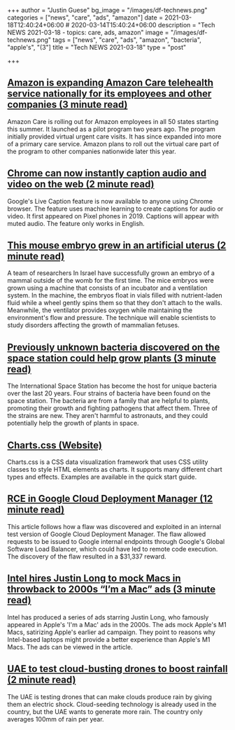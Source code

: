 +++
author = "Justin Guese"
bg_image = "/images/df-technews.png"
categories = ["news", "care", "ads", "amazon"]
date = 2021-03-18T12:40:24+06:00 # 2020-03-14T15:40:24+06:00
description = "Tech NEWS 2021-03-18 - topics: care, ads, amazon"
image = "/images/df-technews.png"
tags = ["news", "care", "ads", "amazon", "bacteria", "apple's", "(3"]
title = "Tech NEWS 2021-03-18"
type = "post"

+++

## [Amazon is expanding Amazon Care telehealth service nationally for its employees and other companies (3 minute read)](https://www.cnbc.com/2021/03/17/amazon-is-expanding-amazon-care-telehealth-service-nationally-for-employees.html)

Amazon Care is rolling out for Amazon employees in all 50 states starting this summer. It launched as a pilot program two years ago. The program initially provided virtual urgent care visits. It has since expanded into more of a primary care service. Amazon plans to roll out the virtual care part of the program to other companies nationwide later this year.

## [Chrome can now instantly caption audio and video on the web (2 minute read)](https://www.theverge.com/2021/3/17/22337074/chrome-real-time-live-captions-audio-accessibility)

Google's Live Caption feature is now available to anyone using Chrome browser. The feature uses machine learning to create captions for audio or video. It first appeared on Pixel phones in 2019. Captions will appear with muted audio. The feature only works in English.

## [This mouse embryo grew in an artificial uterus (2 minute read)](https://finance.yahoo.com/news/weizmann-institute-of-science-mechanical-womb-215003047.html)

A team of researchers In Israel have successfully grown an embryo of a mammal outside of the womb for the first time. The mice embryos were grown using a machine that consists of an incubator and a ventilation system. In the machine, the embryos float in vials filled with nutrient-laden fluid while a wheel gently spins them so that they don't attach to the walls. Meanwhile, the ventilator provides oxygen while maintaining the environment's flow and pressure. The technique will enable scientists to study disorders affecting the growth of mammalian fetuses.

## [Previously unknown bacteria discovered on the space station could help grow plants (3 minute read)](https://www.cnn.com/2021/03/16/world/international-space-station-microbes-scn-trnd/index.html)

The International Space Station has become the host for unique bacteria over the last 20 years. Four strains of bacteria have been found on the space station. The bacteria are from a family that are helpful to plants, promoting their growth and fighting pathogens that affect them. Three of the strains are new. They aren't harmful to astronauts, and they could potentially help the growth of plants in space.

## [Charts.css (Website)](https://chartscss.org/)

Charts.css is a CSS data visualization framework that uses CSS utility classes to style HTML elements as charts. It supports many different chart types and effects. Examples are available in the quick start guide.

## [RCE in Google Cloud Deployment Manager (12 minute read)](https://www.ezequiel.tech/2020/05/rce-in-cloud-dm.html)

This article follows how a flaw was discovered and exploited in an internal test version of Google Cloud Deployment Manager. The flaw allowed requests to be issued to Google internal endpoints through Google's Global Software Load Balancer, which could have led to remote code execution. The discovery of the flaw resulted in a $31,337 reward.

## [Intel hires Justin Long to mock Macs in throwback to 2000s “I’m a Mac” ads (3 minute read)](https://arstechnica.com/gadgets/2021/03/intel-hires-justin-long-to-mock-macs-in-throwback-to-2000s-im-a-mac-ads/)

Intel has produced a series of ads starring Justin Long, who famously appeared in Apple's 'I'm a Mac' ads in the 2000s. The ads mock Apple's M1 Macs, satirizing Apple's earlier ad campaign. They point to reasons why Intel-based laptops might provide a better experience than Apple's M1 Macs. The ads can be viewed in the article.

## [UAE to test cloud-busting drones to boost rainfall (2 minute read)](https://www.bbc.com/news/technology-56428984)

The UAE is testing drones that can make clouds produce rain by giving them an electric shock. Cloud-seeding technology is already used in the country, but the UAE wants to generate more rain. The country only averages 100mm of rain per year.

